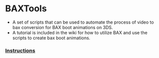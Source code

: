 # BAXTools
 * A set of scripts that can be used to automate the process of video to bax conversion for BAX boot animations on 3DS.
 * A tutorial is included in the wiki for how to utilize BAX and use the scripts to create bax boot animations.

### [Instructions](https://github.com/MechanicalDragon0687/BaxTools/wiki)
